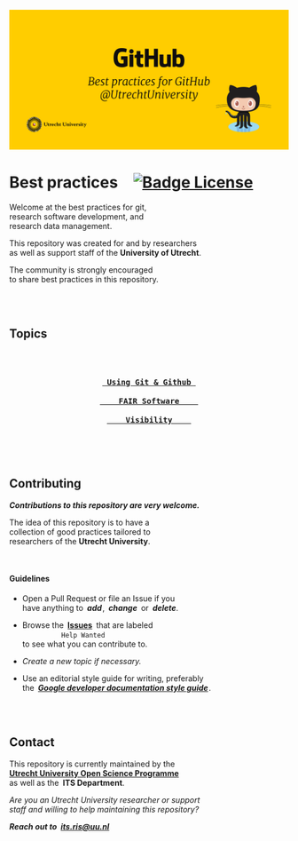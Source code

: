 ![Banner]

# Best practices [![Badge License]][License]

Welcome at the best practices for git, <br>
research software development, and <br>
research data management.

This repository was created for and by researchers <br>
as well as support staff of the **University of Utrecht**.

The community is strongly encouraged <br>
to share best practices in this repository. 

<br>
<br>

## Topics

<br>

<div align = center>

**[<kbd>​<br> Using Git & Github <br>​</kbd>][Topic GitHub]**  
**[<kbd>​<br>    FAIR Software    <br>​</kbd>][Topic FAIR]**  
**[<kbd>​<br>    Visibility    <br>​</kbd>][Topic Visibility]**

</div>

<br>
<br>

## Contributing

***Contributions to this repository are very welcome.***

The idea of this repository is to have a<br>
collection of good practices tailored to <br>
researchers of the **Utrecht University**.

<br>

#### Guidelines

- Open a Pull Request or file an Issue if you <br>
  have anything to ***add*** , ***change*** or ***delete***.

- Browse the **[Issues]** that are labeled <br>
     `Help Wanted` <br>
  to see what you can contribute to.

- *Create a new topic if necessary.*

- Use an editorial style guide for writing, preferably <br>
  the ***[Google developer documentation style guide][Style Guide]*** . 

<br>
<br>

## Contact

This repository is currently maintained by the <br>
**[Utrecht University Open Science Programme][Open Science]** <br>
as well as the **ITS Department**.

*Are you an Utrecht University researcher or support* <br>
*staff and willing to help maintaining this repository?*

***Reach out to its.ris@uu.nl***


<!----------------------------------------------------------------------------->

[Open Science]: https://www.uu.nl/en/research/open-science
[Style Guide]: https://developers.google.com/style


<!----------------------------------{ Topics }--------------------------------->

[Topic Visibility]: Topics/Visibility.md
[Topic Github]: Topics/Git%20&%20Github.md
[Topic FAIR]: Topics/FAIR%20Software.md


<!--------------------------------{ Repository }------------------------------->

[Issues]: https://github.com/UtrechtUniversity/best-practices/issues?q=is%3Aissue+is%3Aopen+label%3A%22help+wanted%22
[License]: LICENSE


<!---------------------------------{ Graphics }-------------------------------->

[Badge License]: https://licensebuttons.net/l/zero/1.0/80x15.png
[Banner]: images/banner.jpg

